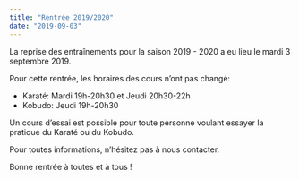 ```yaml
---
title: "Rentrée 2019/2020"
date: "2019-09-03"
---
```


La reprise des entraînements pour la saison 2019 - 2020 a eu
lieu le mardi 3 septembre 2019.

Pour cette rentrée, les horaires des cours n’ont pas changé:

- Karaté: Mardi 19h-20h30 et Jeudi 20h30-22h
- Kobudo: Jeudi 19h-20h30

Un cours d’essai est possible pour toute personne voulant essayer
la pratique du Karaté ou du Kobudo.

Pour toutes informations, n’hésitez pas à nous contacter.

Bonne rentrée à toutes et à tous !
